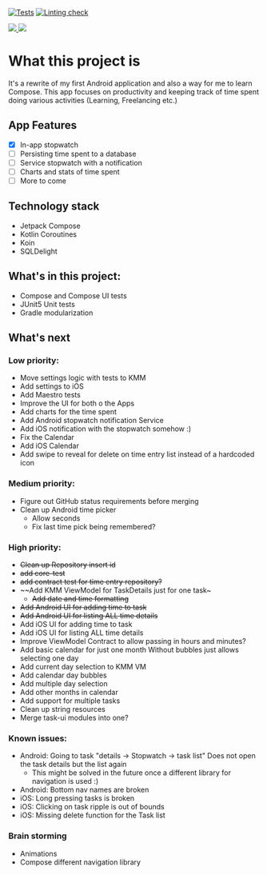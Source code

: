 [![Tests](https://github.com/AKJAW/Timi-Compose/actions/workflows/test.yml/badge.svg)](https://github.com/AKJAW/Timi-Compose/actions/workflows/test.yml)
[![Linting check](https://github.com/AKJAW/Timi-Compose/actions/workflows/ktlint.yml/badge.svg)](https://github.com/AKJAW/Timi-Compose/actions/workflows/ktlint.yml)

<a href="https://androidweekly.net/issues/issue-468">
<img src="https://androidweekly.net/issues/issue-468/badge">
</a>
<a href="https://androidweekly.net/issues/issue-514">
<img src="https://androidweekly.net/issues/issue-514/badge">
</a>

# What this project is

It's a rewrite of my first Android application and also a way for me to learn Compose. This app
focuses on productivity and keeping track of time spent doing various activities (Learning,
Freelancing etc.)

## App Features

- [x] In-app stopwatch
- [ ] Persisting time spent to a database
- [ ] Service stopwatch with a notification
- [ ] Charts and stats of time spent
- [ ] More to come

## Technology stack

- Jetpack Compose
- Kotlin Coroutines
- Koin
- SQLDelight

## What's in this project:

- Compose and Compose UI tests
- JUnit5 Unit tests
- Gradle modularization

## What's next

### Low priority:

- Move settings logic with tests to KMM
- Add settings to iOS
- Add Maestro tests
- Improve the UI for both o the Apps
- Add charts for the time spent
- Add Android stopwatch notification Service
- Add iOS notification with the stopwatch somehow :)
- Fix the Calendar
- Add iOS Calendar
- Add swipe to reveal for delete on time entry list instead of a hardcoded icon

### Medium priority:
- Figure out GitHub status requirements before merging
- Clean up Android time picker
  - Allow seconds
  - Fix last time pick being remembered?

### High priority:
- ~~Clean up Repository insert id~~
- ~~add core-test~~
- ~~add contract test for time entry repository?~~
- ~~Add KMM ViewModel for TaskDetails just for one task~
  - ~~Add date and time formatting~~
- ~~Add Android UI for adding time to task~~
- ~~Add Android UI for listing ALL time details~~
- Add iOS UI for adding time to task
- Add iOS UI for listing ALL time details
- Improve ViewModel Contract to allow passing in hours and minutes?
- Add basic calendar for just one month Without bubbles just allows selecting one day
- Add current day selection to KMM VM
- Add calendar day bubbles
- Add multiple day selection 
- Add other months in calendar
- Add support for multiple tasks
- Clean up string resources
- Merge task-ui modules into one?

### Known issues:
- Android: Going to task "details -> Stopwatch -> task list" Does not open the task details but the list again
  - This might be solved in the future once a different library for navigation is used :) 
- Android: Bottom nav names are broken
- iOS: Long pressing tasks is broken
- iOS: Clicking on task ripple is out of bounds
- iOS: Missing delete function for the Task list

### Brain storming
- Animations
- Compose different navigation library
